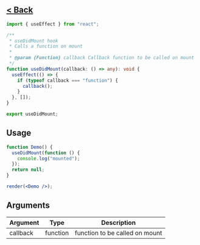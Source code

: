 ## [< Back](../../../../)

```ts
import { useEffect } from "react";

/**
 * useDidMount hook
 * Calls a function on mount
 *
 * @param {Function} callback Callback function to be called on mount
 */
function useDidMount(callback: () => any): void {
  useEffect(() => {
    if (typeof callback === "function") {
      callback();
    }
  }, []);
}

export useDidMount;
```

## Usage

```jsx
function Demo() {
  useDidMount(function () {
    console.log("mounted");
  });
  return null;
}

render(<Demo />);
```

## Arguments

| Argument | Type     | Description                    |
| -------- | -------- | ------------------------------ |
| callback | function | function to be called on mount |
